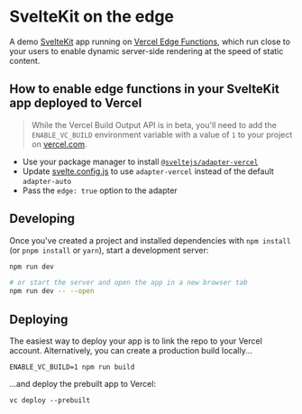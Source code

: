 # SvelteKit on the edge

A demo [SvelteKit](https://kit.svelte.dev) app running on [Vercel Edge Functions](https://vercel.com/features/edge-functions), which run close to your users to enable dynamic server-side rendering at the speed of static content.

## How to enable edge functions in your SvelteKit app deployed to Vercel

> While the Vercel Build Output API is in beta, you'll need to add the `ENABLE_VC_BUILD` environment variable with a value of `1` to your project on [vercel.com](https://vercel.com). 
- Use your package manager to install [`@sveltejs/adapter-vercel`](https://github.com/sveltejs/kit/tree/master/packages/adapter-vercel)
- Update [svelte.config.js](/svelte.config.js) to use `adapter-vercel` instead of the default `adapter-auto`
- Pass the `edge: true` option to the adapter




## Developing

Once you've created a project and installed dependencies with `npm install` (or `pnpm install` or `yarn`), start a development server:

```bash
npm run dev

# or start the server and open the app in a new browser tab
npm run dev -- --open
```

## Deploying

The easiest way to deploy your app is to link the repo to your Vercel account. Alternatively, you can create a production build locally...

```
ENABLE_VC_BUILD=1 npm run build
```

...and deploy the prebuilt app to Vercel:

```
vc deploy --prebuilt
```
